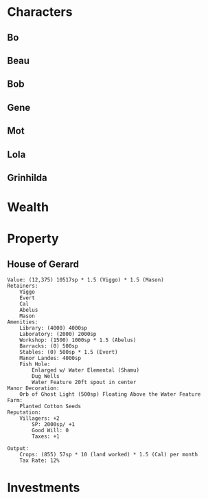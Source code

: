 # Characters

## Bo
## Beau
## Bob
## Gene
## Mot
## Lola
## Grinhilda

# Wealth

# Property

## House of Gerard
    Value: (12,375) 10517sp * 1.5 (Viggo) * 1.5 (Mason)
    Retainers:
        Viggo
        Evert
        Cal
        Abelus
        Mason
    Amenities:
        Library: (4000) 4000sp
        Laboratory: (2000) 2000sp
        Workshop: (1500) 1000sp * 1.5 (Abelus)
        Barracks: (0) 500sp
        Stables: (0) 500sp * 1.5 (Evert)
        Manor Landes: 4000sp
        Fish Hole:
            Enlarged w/ Water Elemental (Shamu)
            Dug Wells
            Water Feature 20ft spout in center
    Manor Decoration:
        Orb of Ghost Light (500sp) Floating Above the Water Feature
    Farm:
        Planted Cotton Seeds
    Reputation:
        Villagers: +2
            SP: 2000sp/ +1
            Good Will: 0
            Taxes: +1

    Output:
        Crops: (855) 57sp * 10 (land worked) * 1.5 (Cal) per month
        Tax Rate: 12%



# Investments